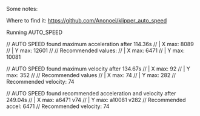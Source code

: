 Some notes:

Where to find it:
https://github.com/Anonoei/klipper_auto_speed


Running AUTO_SPEED

// AUTO SPEED found maximum acceleration after 114.36s
// | X max: 8089
// | Y max: 12601
// 
// Recommended values:
// | X max: 6471
// | Y max: 10081


// AUTO SPEED found maximum velocity after 134.67s
// | X max: 92
// | Y max: 352
// 
// Recommended values
// | X max: 74
// | Y max: 282
// Recommended velocity: 74

// AUTO SPEED found recommended acceleration and velocity after 249.04s
// | X max: a6471 v74
// | Y max: a10081 v282
// Recommended accel: 6471
// Recommended velocity: 74
